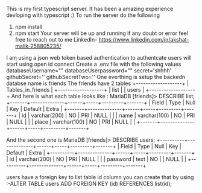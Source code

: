 This is my first typescript server.
It has been a  amazing experience devloping with typescript :) 
To run the server do the following
1) npm install
2) npm start
Your server will be up and running if any doubt or error feel free to reach out to me
LinkedIn- https://www.linkedin.com/in/akshat-malik-258805235/
 
 I am using a json web token based authentication to authentcate users
 will start using open id connect 
 Create a .env file with the following values
 databaseUsername=""
databaseUserpassword=""
secret='shhhh'
githubSecret=''
githubSecretTwo=''
One everthing is setup the backedn databse name is friends 
The friends have 2 tables 
+-------------------+
| Tables_in_friends |
+-------------------+
| list              |
| users             |
+-------------------+
And here is what each table looks like :
MariaDB [friends]> DESCRIBE list;
+-------+--------------+------+-----+---------+-------+
| Field | Type         | Null | Key | Default | Extra |
+-------+--------------+------+-----+---------+-------+
| id    | varchar(200) | NO   | PRI | NULL    |       |
| name  | varchar(100) | NO   | PRI | NULL    |       |
| place | varchar(100) | NO   | PRI | NULL    |       |
+-------+--------------+------+-----+---------+-------+

And the second one is 
MariaDB [friends]> DESCRIBE users;
+----------+--------------+------+-----+---------+-------+
| Field    | Type         | Null | Key | Default | Extra |
+----------+--------------+------+-----+---------+-------+
| id       | varchar(200) | NO   | PRI | NULL    |       |
| password | text         | NO   |     | NULL    |       |
+----------+--------------+------+-----+---------+-------+

users have a foreign key to list table id column you can create that by using :-ALTER TABLE users ADD FOREIGN KEY (id) REFERENCES list(id);
